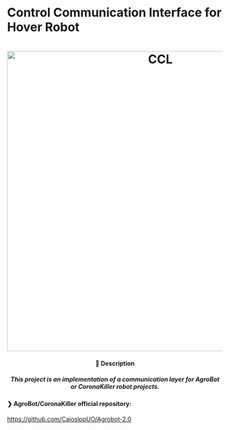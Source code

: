 # Control Communication Interface for Hover Robot

<h1 align="center">
    <img alt="CCL" title="logo" src="https://github.com/arcanjolevi/control_communication_interface_for_hover_robot/blob/master/schemas/CCL.png" width="700px" />
</h1>


<h4 align="center">
  🚀 Description
</h4>

<h5 align="center">
  This project is an implementation of a communication layer for AgroBot or CoronaKiller robot projects.
 
</h5>

#### ❯ AgroBot/CoronaKiller official repository:
https://github.com/CaioslppUO/Agrobot-2.0
